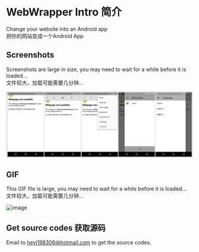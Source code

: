 # WebWrapper Intro 简介
Change your website into an Android app <br/>
把你的网站变成一个Android App

## Screenshots
Screenshots are large in size, you may need to wait for a while before it is loaded...<br/>
文件较大，加载可能需要几分钟...

![image](https://github.com/heyihujiu/WebWrapper/blob/master/screenshots.jpg)

## GIF
This GIF file is large, you may need to wait for a while before it is loaded...<br/>
文件较大，加载可能需要几分钟...

![image](https://github.com/heyihujiu/WebWrapper/blob/master/show.gif)

## Get source codes  获取源码

Email to heyi198306@hotmail.com to get the source codes.

